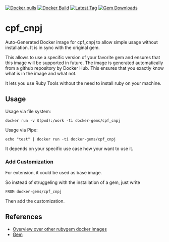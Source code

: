[![Docker pulls](https://img.shields.io/docker/pulls/rubygem/cpf_cnpj.svg)](https://hub.docker.com/r/rubygem/cpf_cnpj/)
[![Docker Build](https://img.shields.io/docker/automated/rubygem/cpf_cnpj.svg)](https://hub.docker.com/r/rubygem/cpf_cnpj/)
[![Latest Tag](https://img.shields.io/github/tag/docker-rubygem/cpf_cnpj.svg)](https://hub.docker.com/r/rubygem/cpf_cnpj/)
[![Gem Downloads](https://img.shields.io/gem/dt/cpf_cnpj.svg)](https://rubygems.org/gems/cpf_cnpj/)
# cpf_cnpj

Auto-Generated Docker image for cpf_cnpj to allow simple usage without installation.
It is in sync with the original gem.

This allows to use a specific version of your favorite gem and ensures that this image will be supported in future.
The image is generated automatically from a github repository by Docker Hub.
This ensures that you exactly know what is in the image and what not.

It lets you use Ruby Tools without the need to install ruby on your machine.

## Usage

Usage via file system:

`docker run -v $(pwd):/work -ti docker-gems/cpf_cnpj`

Usage via Pipe:

`echo "test" | docker run -ti docker-gems/cpf_cnpj`

It depends on your specific use case how your want to use it.

### Add Customization

For extension, it could be used as base image.

So instead of struggeling with the installation of a gem, just write

`FROM docker-gems/cpf_cnpj`

Then add the customization.

## References

 - [Overview over other rubygem docker images](https://github.com/thinkbot/docker-rubygem)
 - [Gem](https://rubygems.org/gems/cpf_cnpj/)
